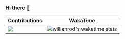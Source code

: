 ### Hi there 👋

|   Contributions   |   WakaTime   |
| ---- | ---- |
|   ![](https://github-readme-stats.vercel.app/api?username=zhangjingcode&count_private=true&show_icons=true&theme=radical)   | ![willianrod's wakatime stats](https://github-readme-stats.vercel.app/api/wakatime?username=zjhai&theme=radical)|
<!--
**zhangjingcode/zhangjingcode** is a ✨ _special_ ✨ repository because its `README.md` (this file) appears on your GitHub profile.

Here are some ideas to get you started:

- 🔭 I’m currently working on ...
- 🌱 I’m currently learning ...
- 👯 I’m looking to collaborate on ...
- 🤔 I’m looking for help with ...
- 💬 Ask me about ...
- 📫 How to reach me: ...
- 😄 Pronouns: ...
- ⚡ Fun fact: ...
-->
